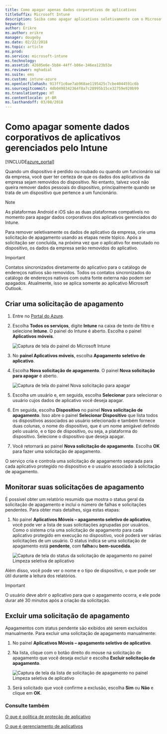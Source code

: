 ```yaml
---
title: Como apagar apenas dados corporativos de aplicativos
titleSuffix: Microsoft Intune
description: Saiba como apagar aplicativos seletivamente com o Microsoft Intune.
keywords: 
author: Erikre
ms.author: erikre
manager: dougeby
ms.date: 02/22/2018
ms.topic: article
ms.prod: 
ms.service: microsoft-intune
ms.technology: 
ms.assetid: 42605e6e-5b84-44ff-b86e-346ea123b53e
ms.reviewer: mghadial
ms.suite: ems
ms.custom: intune-azure
ms.openlocfilehash: 913ff1c0ae7ab968ae1195425c7cbe4044591c6b
ms.sourcegitcommit: 4db0498342364f8a7c28995b15ce32759e920b99
ms.translationtype: HT
ms.contentlocale: pt-BR
ms.lasthandoff: 03/08/2018
---
```

# <a name="how-to-wipe-only-corporate-data-from-intune-managed-apps"></a>Como apagar somente dados corporativos de aplicativos gerenciados pelo Intune

[!INCLUDE[azure_portal](./includes/azure_portal.md)]

Quando um dispositivo é perdido ou roubado ou quando um funcionário sai da empresa, você quer ter certeza de que os dados dos aplicativos da empresa sejam removidos do dispositivo. No entanto, talvez você não queira remover dados pessoais do dispositivo, principalmente quando se trata de um dispositivo que pertence a um funcionário.

>[!NOTE]
> As plataformas Android e iOS são as duas plataformas compatíveis no momento para apagar dados corporativos dos aplicativos gerenciados do Intune.

Para remover seletivamente os dados de aplicativo da empresa, crie uma solicitação de apagamento usando as etapas neste tópico. Após a solicitação ser concluída, na próxima vez que o aplicativo for executado no dispositivo, os dados da empresa serão removidos do aplicativo.

>[!IMPORTANT]
> Contatos sincronizados diretamente do aplicativo para o catálogo de endereços nativos são removidos. Todos os contatos sincronizados do catálogo de endereços nativos com outra fonte externa não podem ser apagados. Atualmente, isso se aplica somente ao aplicativo Microsoft Outlook.

## <a name="create-a-wipe-request"></a>Criar uma solicitação de apagamento

1.  Entre no [Portal do Azure](https://portal.azure.com).

2.  Escolha **Todos os serviços**, digite **Intune** na caixa de texto de filtro e selecione **Intune**. O painel do Intune é aberto. Escolha o painel **Aplicativos móveis**.

    ![Captura de tela do painel do Microsoft Intune](./media/apps-selective-wipe01.png)

3.  No **painel Aplicativos móveis**, escolha **Apagamento seletivo de aplicativo**.

4.  Escolha **Nova solicitação de apagamento**. O painel **Nova solicitação para apagar** é aberto.

    ![Captura de tela do painel Nova solicitação para apagar](./media/AzurePortal_MAM_NewWipeRequest.png)

5.  Escolha um usuário e, em seguida, escolha **Selecionar** para selecionar o usuário cujos dados de aplicativo você deseja apagar.

6.  Em seguida, escolha **Dispositivo** no painel **Nova solicitação de apagamento**. Isso abre o painel **Selecionar Dispositivo** que lista todos os dispositivos associados ao usuário selecionado e também fornece duas colunas, o nome do dispositivo, que é um nome amigável definido pelo usuário, e o tipo de dispositivo, ou seja, a plataforma do dispositivo. Selecione o dispositivo que deseja apagar.

7.  Você retornará ao painel **Nova solicitação de apagamento**. Escolha **OK** para fazer uma solicitação de apagamento.

O serviço cria e controla uma solicitação de apagamento separada para cada aplicativo protegido no dispositivo e o usuário associado à solicitação de apagamento.

## <a name="monitor-your-wipe-requests"></a>Monitorar suas solicitações de apagamento

É possível obter um relatório resumido que mostra o status geral da solicitação de apagamento e inclui o número de falhas e solicitações pendentes. Para obter mais detalhes, siga estas etapas:

1.  No painel **Aplicativos Móveis – apagamento seletivo de aplicativo**, você pode ver a lista de suas solicitações agrupadas por usuários. Como o sistema cria uma solicitação de apagamento para cada aplicativo protegido em execução no dispositivo, você poderá ver várias solicitações de um usuário. O status indica se uma solicitação de apagamento está **pendente**, com **falha**ou **bem-sucedida**.

    ![Captura de tela do status da solicitação de apagamento no painel Limpeza seletiva de aplicativo](./media/wipe-request-status-1.png)

Além disso, você pode ver o nome e o tipo de dispositivo, o que pode ser útil durante a leitura dos relatórios.

>[!IMPORTANT]
> O usuário deve abrir o aplicativo para que o apagamento ocorra, e ele pode durar até 30 minutos após a criação da solicitação.

## <a name="delete-a-wipe-request"></a>Excluir uma solicitação de apagamento

Apagamentos com status pendente são exibidos até serem excluídos manualmente. Para excluir uma solicitação de apagamento manualmente:

1.  No painel **Aplicativos Móveis – apagamento seletivo de aplicativo**.

2.  Na lista, clique com o botão direito do mouse na solicitação de apagamento que você deseja excluir e escolha **Excluir solicitação de apagamento**.

    ![Captura de tela da lista de solicitação de apagamento no painel Limpeza seletiva de aplicativo](./media/delete-wipe-request.png)

3.  Será solicitado que você confirme a exclusão, escolha **Sim** ou **Não** e clique em **OK**.

### <a name="see-also"></a>Consulte também
[O que é política de proteção de aplicativo](app-protection-policy.md)

[O que é gerenciamento de aplicativos](app-management.md)

